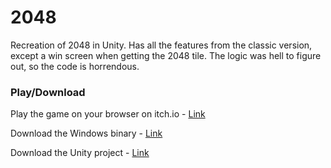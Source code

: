 # 2048
Recreation of 2048 in Unity. Has all the features from the classic version, except a win screen when getting the 2048 tile. The logic was hell to figure out, so the code is horrendous.

### Play/Download
Play the game on your browser on itch.io - [Link](https://pokhrelhorizon.itch.io/2048)

Download the Windows binary - [Link](https://www.mediafire.com/file/hrma8nvwaufjl7i/2048v0.3_Windows.zip/file)

Download the Unity project - [Link](https://www.mediafire.com/file/6vwkhlfbuohrjfb/2048Projectv0.3.zip/file)
